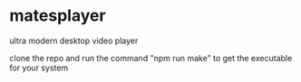 # matesplayer
ultra modern desktop video player

clone the repo and run the command "npm run make" to get the executable for your system
